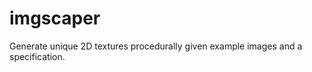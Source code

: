 imgscaper
=========

Generate unique 2D textures procedurally given example images and a specification.
